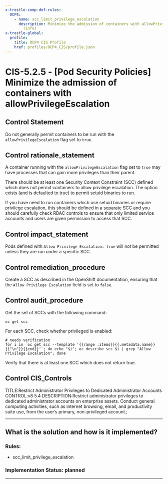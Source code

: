 ```yaml
---
x-trestle-comp-def-rules:
  OCP4:
    - name: scc_limit_privilege_escalation
      description: Minimize the admission of containers with allowPrivilegeEscalation
        (info)
x-trestle-global:
  profile:
    title: OCP4 CIS Profile
    href: profiles/OCP4_CIS/profile.json
---
```


# CIS-5.2.5 - \[Pod Security Policies\] Minimize the admission of containers with allowPrivilegeEscalation

## Control Statement

Do not generally permit containers to be run with the `allowPrivilegeEscalation` flag set to `true`.

## Control rationale_statement

A container running with the `allowPrivilegeEscalation` flag set to `true` may have processes that can gain more privileges than their parent.

There should be at least one Security Context Constraint (SCC) defined which does not permit containers to allow privilege escalation. The option exists (and is defaulted to true) to permit setuid binaries to run.

If you have need to run containers which use setuid binaries or require privilege escalation, this should be defined in a separate SCC and you should carefully check RBAC controls to ensure that only limited service accounts and users are given permission to access that SCC.

## Control impact_statement

Pods defined with `Allow Privilege Escalation: true` will not be permitted unless they are run under a specific SCC.

## Control remediation_procedure

Create a SCC as described in the OpenShift documentation, ensuring that the `Allow Privilege Escalation` field is set to `false`.

## Control audit_procedure

Get the set of SCCs with the following command:

```
oc get scc
```

For each SCC, check whether privileged is enabled:

```
# needs verification
for i in `oc get scc --template '{{range .items}}{{.metadata.name}}{{"\n"}}{{end}}'`; do echo "$i"; oc describe scc $i | grep "Allow Privilege Escalation"; done
```

Verify that there is at least one SCC which does not return true.

## Control CIS_Controls

TITLE:Restrict Administrator Privileges to Dedicated Administrator Accounts CONTROL:v8 5.4 DESCRIPTION:Restrict administrator privileges to dedicated administrator accounts on enterprise assets. Conduct general computing activities, such as internet browsing, email, and productivity suite use, from the user’s primary, non-privileged account.;

______________________________________________________________________

## What is the solution and how is it implemented?

<!-- For implementation status enter one of: implemented, partial, planned, alternative, not-applicable -->

<!-- Note that the list of rules under ### Rules: is read-only and changes will not be captured after assembly to JSON -->

<!-- Add control implementation description here for control: CIS-5.2.5 -->

### Rules:

  - scc_limit_privilege_escalation

### Implementation Status: planned

______________________________________________________________________
